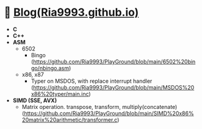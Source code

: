 # 🔭 [Blog(Ria9993.github.io)](https://ria9993.github.io/)
+ **C**
+ **C++**
+ **ASM**
  + 6502
      + Bingo  
        (https://github.com/Ria9993/PlayGround/blob/main/6502%20bingo/nbingo.asm)
  + x86, x87
    + Typer on MSDOS, with replace interrupt handler  
      (https://github.com/Ria9993/PlayGround/blob/main/MSDOS%20x86%20typer/main.inc)
+ **SIMD (SSE, AVX)**
  + Matrix operation. transpose, transform, multiply(concatenate)  
    (https://github.com/Ria9993/PlayGround/blob/main/SIMD%20x86%20matrix%20arithmetic/transformer.c)
<!--
**Ria9993/Ria9993** is a ✨ _special_ ✨ repository because its `README.md` (this file) appears on your GitHub profile.

Here are some ideas to get you started:

- 🔭 I’m currently working on ...
- 🌱 I’m currently learning ...
- 👯 I’m looking to collaborate on ...
- 🤔 I’m looking for help with ...
- 💬 Ask me about ...
- 📫 How to reach me: ...
- 😄 Pronouns: ...
- ⚡ Fun fact: ...
-->
